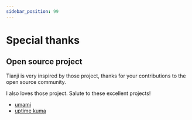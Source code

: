 ```yaml
---
sidebar_position: 99
---
```


# Special thanks

## Open source project

Tianji is very inspired by those project, thanks for your contributions to the open source community.

I also loves those project. Salute to these excellent projects!

- [umami](https://github.com/umami-software/umami)
- [uptime kuma](https://github.com/louislam/uptime-kuma)
